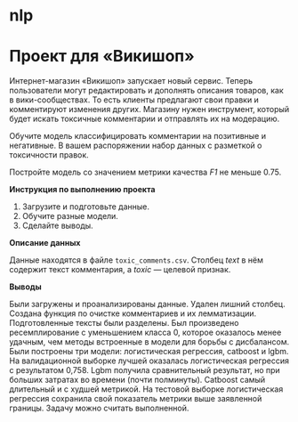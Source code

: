 # nlp
# Проект для «Викишоп»

Интернет-магазин «Викишоп» запускает новый сервис. Теперь пользователи могут редактировать и дополнять описания товаров, как в вики-сообществах. То есть клиенты предлагают свои правки и комментируют изменения других. Магазину нужен инструмент, который будет искать токсичные комментарии и отправлять их на модерацию. 

Обучите модель классифицировать комментарии на позитивные и негативные. В вашем распоряжении набор данных с разметкой о токсичности правок.

Постройте модель со значением метрики качества *F1* не меньше 0.75. 

**Инструкция по выполнению проекта**

1. Загрузите и подготовьте данные.
2. Обучите разные модели. 
3. Сделайте выводы.


**Описание данных**

Данные находятся в файле `toxic_comments.csv`. Столбец *text* в нём содержит текст комментария, а *toxic* — целевой признак.

**Выводы**

Были загружены и проанализированы данные. Удален лишний столбец. Создана функция по очистке комментариев и их лемматизации. Подготовленные тексты были разделены. Был произведено ресемплирование с уменьшением класса 0, которое оказалось менее удачным, чем методы встроенные в модели для борьбы с дисбалансом. Были построены три модели: логистическая регрессия, catboost и lgbm. На валидационной выборке лучшей оказалась логистическая регрессия с результатом 0,758. Lgbm получила сравнительный результат, но при больших затратах во времени (почти полминуты). Catboost самый длительный и с худшей метрикой.
На тестовой выборке логистическая регрессия сохранила свой показатель метрики выше заявленной границы.
Задачу можно считать выполненной.
